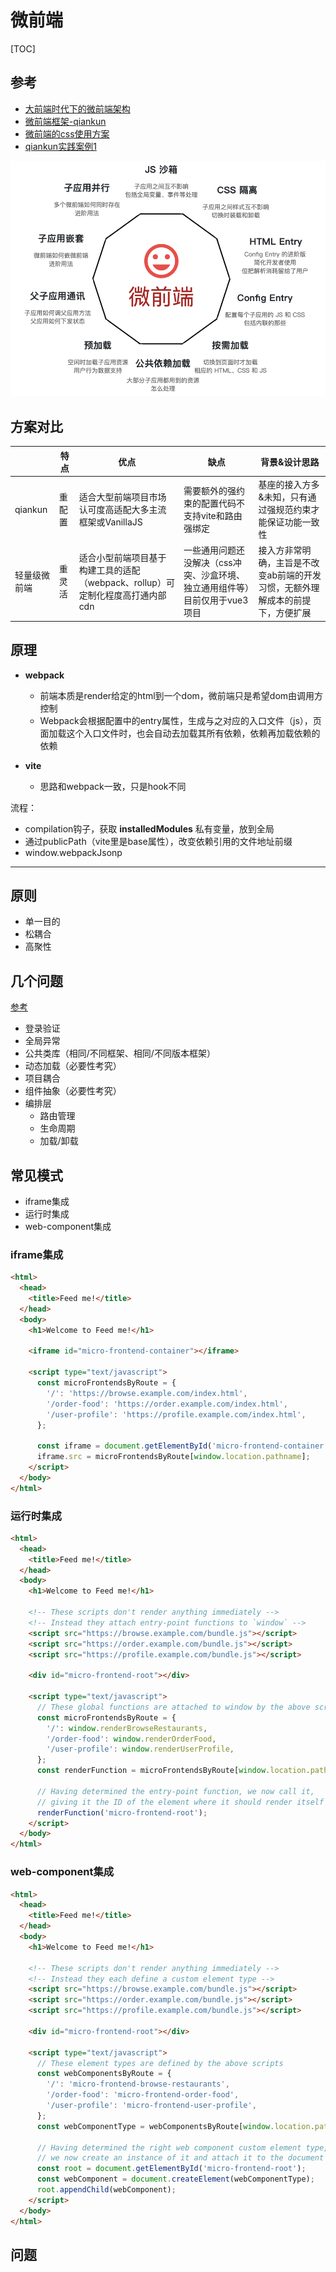 # 微前端

[TOC]

## 参考
- [大前端时代下的微前端架构](https://mp.weixin.qq.com/s/DVkrV_KKE9KaGSeUSenc6w)
- [微前端框架-qiankun](https://zhuanlan.zhihu.com/p/131022025)
- [微前端的css使用方案](https://mp.weixin.qq.com/s/qUiiUkKOyW-QnBz1WEOTwQ)
- [qiankun实践案例1](https://mp.weixin.qq.com/s?__biz=Mzg2MDY5MTMxOA==&mid=2247485967&idx=1&sn=c5060dc6c4b48e89b307b59cabebebcd&chksm=ce23c416f9544d0018da5c60462efdff6dc95421f85001b78c18ba7adbaf244addf1f02fa9a1&token=82437422&lang=zh_CN#rd)

![微前端](微前端.png)

## 方案对比

|              | **特点** | **优点**                                                     | **缺点**                                                     | **背景&设计思路**                                            |
| ------------ | -------- | ------------------------------------------------------------ | ------------------------------------------------------------ | ------------------------------------------------------------ |
| qiankun      | 重配置   | 适合大型前端项目市场认可度高适配大多主流框架或VanillaJS      | 需要额外的强约束的配置代码不支持vite和路由强绑定             | 基座的接入方多&未知，只有通过强规范约束才能保证功能一致性    |
| 轻量级微前端 | 重灵活   | 适合小型前端项目基于构建工具的适配（webpack、rollup）可定制化程度高打通内部cdn | 一些通用问题还没解决（css冲突、沙盒环境、独立通用组件等）目前仅用于vue3项目 | 接入方非常明确，主旨是不改变ab前端的开发习惯，无额外理解成本的前提下，方便扩展 |

## 原理

- **webpack**
    - 前端本质是render给定的html到一个dom，微前端只是希望dom由调用方控制
    - Webpack会根据配置中的entry属性，生成与之对应的入口文件（js），页面加载这个入口文件时，也会自动去加载其所有依赖，依赖再加载依赖的依赖

- **vite**
    - 思路和webpack一致，只是hook不同

流程：
- compilation钩子，获取 **installedModules** 私有变量，放到全局
- 通过publicPath（vite里是base属性），改变依赖引用的文件地址前缀
- window.webpackJsonp

---

## 原则
- 单一目的
- 松耦合
- 高聚性

## 几个问题

[参考](https://zhuanlan.zhihu.com/p/82051427)

- 登录验证
- 全局异常
- 公共类库（相同/不同框架、相同/不同版本框架）
- 动态加载（必要性考究）
- 项目耦合
- 组件抽象（必要性考究）
- 编排层
  * 路由管理
  * 生命周期
  * 加载/卸载

## 常见模式

- iframe集成
- 运行时集成
- web-component集成

### iframe集成
```html
<html>
  <head>
    <title>Feed me!</title>
  </head>
  <body>
    <h1>Welcome to Feed me!</h1>

    <iframe id="micro-frontend-container"></iframe>

    <script type="text/javascript">
      const microFrontendsByRoute = {
        '/': 'https://browse.example.com/index.html',
        '/order-food': 'https://order.example.com/index.html',
        '/user-profile': 'https://profile.example.com/index.html',
      };

      const iframe = document.getElementById('micro-frontend-container');
      iframe.src = microFrontendsByRoute[window.location.pathname];
    </script>
  </body>
</html>
```

### 运行时集成
```html
<html>
  <head>
    <title>Feed me!</title>
  </head>
  <body>
    <h1>Welcome to Feed me!</h1>

    <!-- These scripts don't render anything immediately -->
    <!-- Instead they attach entry-point functions to `window` -->
    <script src="https://browse.example.com/bundle.js"></script>
    <script src="https://order.example.com/bundle.js"></script>
    <script src="https://profile.example.com/bundle.js"></script>

    <div id="micro-frontend-root"></div>

    <script type="text/javascript">
      // These global functions are attached to window by the above scripts
      const microFrontendsByRoute = {
        '/': window.renderBrowseRestaurants,
        '/order-food': window.renderOrderFood,
        '/user-profile': window.renderUserProfile,
      };
      const renderFunction = microFrontendsByRoute[window.location.pathname];

      // Having determined the entry-point function, we now call it,
      // giving it the ID of the element where it should render itself
      renderFunction('micro-frontend-root');
    </script>
  </body>
</html>
```

### web-component集成
```html
<html>
  <head>
    <title>Feed me!</title>
  </head>
  <body>
    <h1>Welcome to Feed me!</h1>

    <!-- These scripts don't render anything immediately -->
    <!-- Instead they each define a custom element type -->
    <script src="https://browse.example.com/bundle.js"></script>
    <script src="https://order.example.com/bundle.js"></script>
    <script src="https://profile.example.com/bundle.js"></script>

    <div id="micro-frontend-root"></div>

    <script type="text/javascript">
      // These element types are defined by the above scripts
      const webComponentsByRoute = {
        '/': 'micro-frontend-browse-restaurants',
        '/order-food': 'micro-frontend-order-food',
        '/user-profile': 'micro-frontend-user-profile',
      };
      const webComponentType = webComponentsByRoute[window.location.pathname];

      // Having determined the right web component custom element type,
      // we now create an instance of it and attach it to the document
      const root = document.getElementById('micro-frontend-root');
      const webComponent = document.createElement(webComponentType);
      root.appendChild(webComponent);
    </script>
  </body>
</html>
```

## 问题

